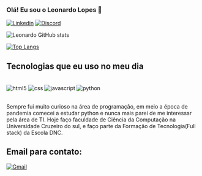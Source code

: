 
### Olá! Eu sou o Leonardo Lopes 👋

[![Linkedin](
	https://img.shields.io/badge/LinkedIn-0077B5?style=for-the-badge&logo=linkedin&logoColor=white)](https://www.linkedin.com/in/leonardo-lopes-3299b5223/)
     [![Discord](
	https://img.shields.io/badge/Discord-7289DA?style=for-the-badge&logo=discord&logoColor=white)](https://discord.gg/TjvCfA4X)

![Leonardo GitHub stats](https://github-readme-stats.vercel.app/api?username=LeonardoLopes16&show_icons=true&theme=dracula)

[![Top Langs](https://github-readme-stats.vercel.app/api/top-langs/?username=LeonardoLopes16)](https://github.com/anuraghazra/github-readme-stats)

## Tecnologias que eu uso no meu dia

<div style="display inline_block"></br>
<img align="center" alt="html5" src="https://img.shields.io/badge/HTML5-E34F26?style=for-the-badge&logo=html5&logoColor=white">
<img align="center" alt="css" src="https://img.shields.io/badge/CSS3-1572B6?style=for-the-badge&logo=css3&logoColor=white">
<img align="center" alt="javascript" src="https://img.shields.io/badge/JavaScript-323330?style=for-the-badge&logo=javascript&logoColor=F7DF1E">
<img align="center" alt="python" src="https://img.shields.io/badge/Python-14354C?style=for-the-badge&logo=python&logoColor=white">
</div><br/>

Sempre fui muito curioso na área de programação, em meio a época de pandemia comecei a estudar python e nunca mais parei de me interessar pela área de TI.
Hoje faço faculdade de Ciência da Computação na Universidade Cruzeiro do sul, e faço parte da Formação de Tecnologia(Full stack) da Escola DNC.

## Email para contato:
[![Gmail](
	https://img.shields.io/badge/Gmail-D14836?style=for-the-badge&logo=gmail&logoColor=white)](mailto:leuuu1010@gmail.com)
